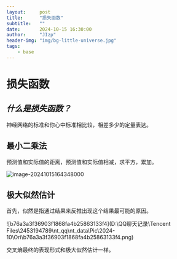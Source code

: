```yaml
---
layout:     post
title:      "损失函数"
subtitle:   ""
date:       2024-10-15 16:30:00
author:     "JIzp"
header-img: "img/bg-little-universe.jpg"
tags:
    - base
---
```


# 损失函数

## *什么是损失函数？*

神经网络的标准和你心中标准相比较，相差多少的定量表达。

## 最小二乘法

预测值和实际值的距离，预测值和实际值相减，求平方，累加。

![image-20241015164348000](C:\Users\24531\AppData\Roaming\Typora\typora-user-images\image-20241015164348000.png)

## 极大似然估计

首先，似然是指通过结果来反推出现这个结果最可能的原因。

![b76a3a3f36903f1868fa4b25863133f4](D:\QQ聊天记录\Tencent Files\2453194789\nt_qq\nt_data\Pic\2024-10\Ori\b76a3a3f36903f1868fa4b25863133f4.png)

交叉熵最终的表现形式和极大似然估计一样。
